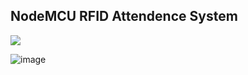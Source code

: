 ## NodeMCU RFID Attendence System

![](https://github.com/abdulmukit98/peripherals/blob/main/images/NodeMCUv3.0-pinout.jpg)

![image](https://github.com/abdulmukit98/peripherals/assets/56398175/1c415391-7bb8-46f3-99ea-2688bfb45ed2)
